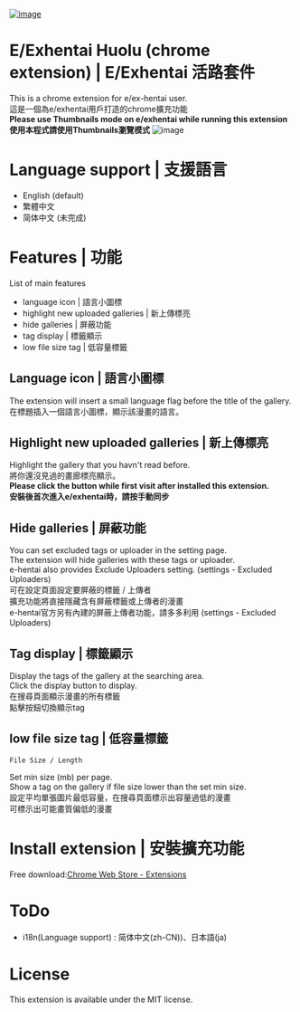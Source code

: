 [![image](https://github.com/chuang861012/exhentai-huolu-chrome_extension/blob/master/res/LOGO.png)](https://chrome.google.com/webstore/detail/eexhentai-huolu-tools/kjciejplcemabaonmonjjjbloofpeena)
# E/Exhentai Huolu (chrome extension) | E/Exhentai 活路套件
This is a chrome extension for e/ex-hentai user.   
這是一個為e/exhentai用戶打造的chrome擴充功能   
**Please use Thumbnails mode on e/exhentai while running this extension**   
**使用本程式請使用Thumbnails瀏覽模式**
![image](https://github.com/chuang861012/exhentai-huolu-chrome_extension/blob/master/md_res/demo.gif)
# Language support | 支援語言
- English (default)
- 繁體中文
- 简体中文 (未完成)
# Features | 功能
List of main features
- language icon | 語言小圖標
- highlight new uploaded galleries | 新上傳標亮
- hide galleries | 屏蔽功能
- tag display | 標籤顯示
- low file size tag | 低容量標籤
## Language icon | 語言小圖標
The extension will insert a small language flag before the title of the gallery.   
在標題插入一個語言小圖標，顯示該漫畫的語言。
## Highlight new uploaded galleries | 新上傳標亮
Highlight the gallery that you havn't read before.   
將你還沒見過的畫廊標亮顯示。   
**Please click the button while first visit after installed this extension.**   
**安裝後首次進入e/exhentai時，請按手動同步**
## Hide galleries | 屏蔽功能
You can set excluded tags or uploader in the setting page.   
The extension will hide galleries with these tags or uploader.   
e-hentai also provides Exclude Uploaders setting. (settings - Excluded Uploaders)   
可在設定頁面設定要屏蔽的標籤 / 上傳者   
擴充功能將直接隱藏含有屏蔽標籤或上傳者的漫畫   
e-hentai官方另有內建的屏蔽上傳者功能，請多多利用 (settings - Excluded Uploaders)
## Tag display | 標籤顯示
Display the tags of the gallery at the searching area.   
Click the display button to display.  
在搜尋頁面顯示漫畫的所有標籤   
點擊按鈕切換顯示tag
## low file size tag | 低容量標籤
    File Size / Length
Set min size (mb) per page.  
Show a tag on the gallery if file size lower than the set min size.  
設定平均單張圖片最低容量，在搜尋頁面標示出容量過低的漫畫  
可標示出可能畫質偏低的漫畫

# Install extension | 安裝擴充功能
Free download:[Chrome Web Store - Extensions](https://chrome.google.com/webstore/detail/eexhentai%E6%B4%BB%E8%B7%AF%E5%A5%97%E4%BB%B6%E6%96%B0%E4%B8%8A%E5%82%B3%E6%A8%99%E4%BA%AE%E3%80%81tags%E9%A0%90%E8%A6%BD/kjciejplcemabaonmonjjjbloofpeena)
# ToDo
- i18n(Language support) : 简体中文(zh-CN))、日本語(ja)
# License
This extension is available under the MIT license.
